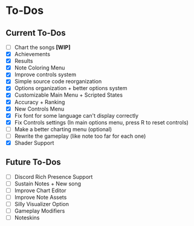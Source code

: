 # To-Dos
## Current To-Dos
* [ ] Chart the songs **[WIP]**
* [X] Achievements
* [X] Results
* [X] Note Coloring Menu
* [X] Improve controls system
* [X] Simple source code reorganization
* [X] Options organization + better options system
* [X] Customizable Main Menu + Scripted States
* [X] Accuracy + Ranking
* [X] New Controls Menu
* [X] Fix font for some language can't display correctly
* [X] Fix Controls settings (In main options menu, press R to reset controls)
* [ ] Make a better charting menu (optional)
* [ ] Rewrite the gameplay (like note too far for each one)
* [X] Shader Support

## Future To-Dos
* [ ] Discord Rich Presence Support
* [ ] Sustain Notes + New song
* [ ] Improve Chart Editor
* [ ] Improve Note Assets
* [ ] Silly Visualizer Option
* [ ] Gameplay Modifiers
* [ ] Noteskins